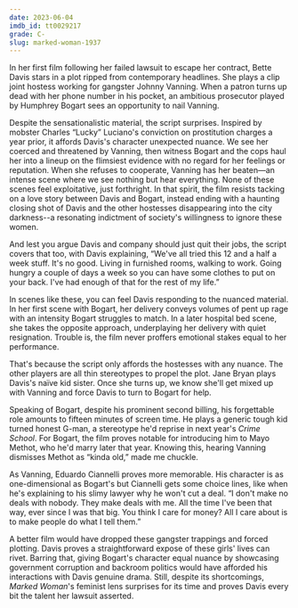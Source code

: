 ```yaml
---
date: 2023-06-04
imdb_id: tt0029217
grade: C-
slug: marked-woman-1937
---
```


In her first film following her failed lawsuit to escape her contract, Bette Davis stars in a plot ripped from contemporary headlines. She plays a clip joint hostess working for gangster Johnny Vanning. When a patron turns up dead with her phone number in his pocket, an ambitious prosecutor played by Humphrey Bogart sees an opportunity to nail Vanning.

<!-- end -->

Despite the sensationalistic material, the script surprises. Inspired by mobster Charles “Lucky” Luciano's conviction on prostitution charges a year prior, it affords Davis's character unexpected nuance. We see her coerced and threatened by Vanning, then witness Bogart and the cops haul her into a lineup on the flimsiest evidence with no regard for her feelings or reputation. When she refuses to cooperate, Vanning has her beaten—an intense scene where we see nothing but hear everything. None of these scenes feel exploitative, just forthright. In that spirit, the film resists tacking on a love story between Davis and Bogart, instead ending with a haunting closing shot of Davis and the other hostesses disappearing into the city darkness--a resonating indictment of society's willingness to ignore these women.

And lest you argue Davis and company should just quit their jobs, the script covers that too, with Davis explaining, “We've all tried this 12 and a half a week stuff. It's no good. Living in furnished rooms, walking to work. Going hungry a couple of days a week so you can have some clothes to put on your back. I've had enough of that for the rest of my life.”

In scenes like these, you can feel Davis responding to the nuanced material. In her first scene with Bogart, her delivery conveys volumes of pent up rage with an intensity Bogart struggles to match. In a later hospital bed scene, she takes the opposite approach, underplaying her delivery with quiet resignation. Trouble is, the film never proffers emotional stakes equal to her performance.

That's because the script only affords the hostesses with any nuance. The other players are all thin stereotypes to propel the plot. Jane Bryan plays Davis's naïve kid sister. Once she turns up, we know she'll get mixed up with Vanning and force Davis to turn to Bogart for help.

Speaking of Bogart, despite his prominent second billing, his forgettable role amounts to fifteen minutes of screen time. He plays a generic tough kid turned honest G-man, a stereotype he'd reprise in next year's <span data-imdb-id="tt0030026">_Crime School_</span>. For Bogart, the film proves notable for introducing him to Mayo Methot, who he'd marry later that year. Knowing this, hearing Vanning dismisses Methot as “kinda old,” made me chuckle.

As Vanning, Eduardo Ciannelli proves more memorable. His character is as one-dimensional as Bogart's but Ciannelli gets some choice lines, like when he's explaining to his slimy lawyer why he won't cut a deal. “I don't make no deals with nobody. They make deals with me. All the time I've been that way, ever since I was that big. You think I care for money? All I care about is to make people do what I tell them.”

A better film would have dropped these gangster trappings and forced plotting. Davis proves a straightforward expose of these girls' lives can rivet. Barring that, giving Bogart's character equal nuance by showcasing government corruption and backroom politics would have afforded his interactions with Davis genuine drama. Still, despite its shortcomings, _Marked Woman_'s feminist lens surprises for its time and proves Davis every bit the talent her lawsuit asserted.
